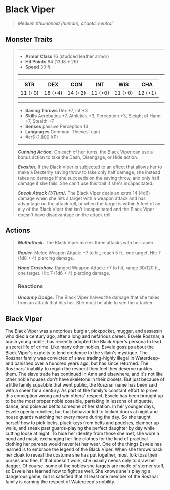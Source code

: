 # Black Viper
>*Medium #humanoid (human), chaotic neutral*
## Monster Traits
>___
>- **Armor Class** 16 (studded leather armor)
>- **Hit Points** 84 (13d8 + 26)
>- **Speed** 30 ft.
>___
>|STR|DEX|CON|INT|WIS|CHA|
>|:---:|:---:|:---:|:---:|:---:|:---:|
>|11 (+0)|18 (+4)|14 (+2)|11 (+0)|11 (+0)|12 (+1)|
>___
>- **Saving Throws** Dex +7, Int +3
>- **Skills** Acrobatics +7, Athletics +3, Perception +3, Sleight of Hand +7, Stealth +7
>- **Senses** passive Perception 13
>- **Languages** Common, Thieves' cant
>- #cr5 (1,800 XP)
>___
>***Cunning Action.*** On each of her turns, the Black Viper can use a bonus action to take the Dash, Disengage, or Hide action.  
>
>***Evasion.*** If the Black Viper is subjected to an effect that allows her to make a Dexterity saving throw to take only half damage, she instead takes no damage if she succeeds on the saving throw, and only half damage if she fails. She can't use this trait if she's incapacitated.  
>
>***Sneak Attack (1/Turn).*** The Black Viper deals an extra 14 (4d6) damage when she hits a target with a weapon attack and has advantage on the attack roll, or when the target is within 5 feet of an ally of the Black Viper that isn't incapacitated and the Black Viper doesn't have disadvantage on the attack roll.  
>
## Actions
>***Multiattack.*** The Black Viper makes three attacks with her rapier.  
>
>***Rapier.*** Melee Weapon Attack: +7 to hit, reach 5 ft., one target. Hit: 7 (1d8 + 4) piercing damage.  
>
>***Hand Crossbow.*** Ranged Weapon Attack: +7 to hit, range 30/120 ft., one target. Hit: 7 (1d6 + 4) piercing damage.  
>
>### Reactions
>***Uncanny Dodge.*** The Black Viper halves the damage that she takes from an attack that hits her. She must be able to see the attacker.
## Black Viper
The Black Viper was a notorious burglar, pickpocket, mugger, and assassin who died a century ago, after a long and nefarious career. Esvele Rosznar, a brash young noble, has recently adopted the Black Viper's persona to lead a secret life of crime. Like many other nobles, Esvele gossips about the Black Viper's exploits to lend credence to the villain's mystique.
The Rosznar family was convicted of slave trading-highly illegal in Waterdeep-and banished over a hundred years ago, but has since returned. The Rosznars' inability to regain the respect they feel they deserve rankles them. The slave trade has continued in Amn and elsewhere, and it's not like other noble houses don't have skeletons in their closets. But just because of a little family squabble that went public, the Rosznar name has been said with a sneer for a century. As part of the family's constant effort to prove this conception wrong and win others' respect, Esvele has been brought up to be the most proper noble possible, partaking in lessons of etiquette, dance, and poise as befits someone of her station.
In her younger days, Esvele openly rebelled, but that behavior led to locked doors at night and house guards watching her every move during the day. So she taught herself how to pick locks, pluck keys from belts and pouches, clamber up walls, and sneak past guards-playing the perfect daughter by day while cutting loose at night. To hide her identity from those she met, she wore a hood and mask, exchanging her fine clothes for the kind of practical clothing her parents would never let her wear.
One of the things Esvele has learned is to embrace the legend of the Black Viper. When she throws back her cloak to reveal the costume she has put together, most folk toss their purses and flee. If that doesn't work, she usually needs only to draw her dagger. Of course, some of the nobles she targets are made of sterner stuff, so Esvele has learned how to fight as well. She knows she's playing a dangerous game, but is satisfied that at least one member of the Rosznar family is earning the respect of Waterdeep's nobility.